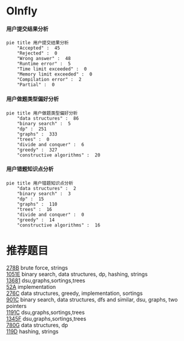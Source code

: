 # OInfly

<!-- tabs:start -->



#### **用户提交结果分析**

```mermaid
pie title 用户提交结果分析
    "Accepted" :  45
    "Rejected" :  0
    "Wrong answer" :  48
    "Runtime error" :  5
    "Time limit exceeded" :  0
    "Memory limit exceeded" :  0
    "Compilation error" :  2
    "Partial" :  0
```

#### **用户做题类型偏好分析**

```mermaid
pie title 用户做题类型偏好分析
    "data structures" :  86
    "binary search" :  5
    "dp" :  251
    "graphs" :  333
    "trees" :  0
    "divide and conquer" :  6
    "greedy" :  327
    "constructive algorithms" :  20
```
#### **用户错题知识点分析**

```mermaid
pie title 用户错题知识点分析
    "data structures" :  2
    "binary search" :  3
    "dp" :  15
    "graphs" :  110
    "trees" :  16
    "divide and conquer" :  0
    "greedy" :  14
    "constructive algorithms" :  16
```



<!-- tabs:end -->
# 推荐题目
[278B](https://codeforces.com/contest/278/problem/B)		brute force,
                        strings		  
[1051E](https://codeforces.com/contest/1051/problem/E)		binary search,
                        data structures,
                        dp,
                        hashing,
                        strings		  
[13681](https://codeforces.com/contest/1368/problem/1)		dsu,graphs,sortings,trees		  
[52A](https://codeforces.com/contest/52/problem/A)		implementation		  
[276C](https://codeforces.com/contest/276/problem/C)		data structures,
                        greedy,
                        implementation,
                        sortings		  
[901C](https://codeforces.com/contest/901/problem/C)		binary search,
                        data structures,
                        dfs and similar,
                        dsu,
                        graphs,
                        two pointers		  
[1191C](https://codeforces.com/contest/1191/problem/C)		dsu,graphs,sortings,trees		  
[1345F](https://codeforces.com/contest/1345/problem/F)		dsu,graphs,sortings,trees		  
[780G](https://codeforces.com/contest/780/problem/G)		data structures,
                        dp		  
[119D](https://codeforces.com/contest/119/problem/D)		hashing,
                        strings		  

